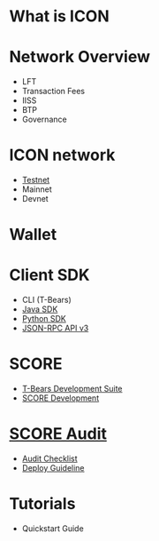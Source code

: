 # What is ICON

# Network Overview
  - LFT
  - Transaction Fees
  - IISS
  - BTP
  - Governance

# ICON network
  - [Testnet](https://icon-project.github.io/docs/icon_testnet.html)
  - Mainnet
  - Devnet

# Wallet

# Client SDK
  - CLI (T-Bears)
  - [Java SDK](https://github.com/icon-project/icon-sdk-java/blob/master/quickstart/README.md)
  - [Python SDK](https://github.com/icon-project/icon-sdk-python/blob/master/README.md)
  - [JSON-RPC API v3](https://github.com/icon-project/icon-rpc-server/blob/master/docs/icon-json-rpc-v3.md)

# SCORE
  - [T-Bears Development Suite](https://github.com/icon-project/t-bears/blob/master/README.md)
  - [SCORE Development](https://github.com/icon-project/icon-service/blob/master/docs/dapp_guide.md)

# [SCORE Audit](https://icon-project.github.io/docs/score_audit.html)
  - [Audit Checklist](https://icon-project.github.io/docs/audit_checklist-ko.html)
  - [Deploy Guideline](https://icon-project.github.io/docs/score_deploy_guide-ko.html)

# Tutorials
  - Quickstart Guide
